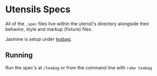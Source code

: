 # Utensils Specs

All of the `_spec` files live within the utensil's directory alongside
their behavior, style and markup (fixture) files.

Jasmine is setup under [teabag](https://github.com/modeset/teabag).

## Running
Run the spec's at `/teabag` or from the command line with `rake teabag`

